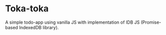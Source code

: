 # Toka-toka
A simple todo-app using vanilla JS with implementation of IDB JS (Promise-based IndexedDB library).
